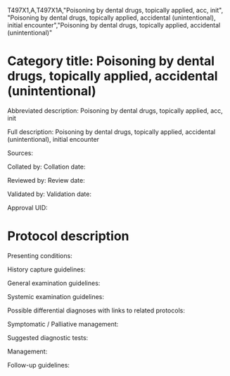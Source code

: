 T497X1,A,T497X1A,"Poisoning by dental drugs, topically applied, acc, init", "Poisoning by dental drugs, topically applied, accidental (unintentional), initial encounter","Poisoning by dental drugs, topically applied, accidental (unintentional)"
# Category title: Poisoning by dental drugs, topically applied, accidental (unintentional)

Abbreviated description: Poisoning by dental drugs, topically applied, acc, init

Full description: Poisoning by dental drugs, topically applied, accidental (unintentional), initial encounter

Sources:

Collated by:
Collation date:

Reviewed by:
Review date:

Validated by:
Validation date:

Approval UID:

# Protocol description

Presenting conditions:

History capture guidelines:

General examination guidelines:

Systemic examination guidelines:

Possible differential diagnoses with links to related protocols:

Symptomatic / Palliative management:

Suggested diagnostic tests:

Management:

Follow-up guidelines:
